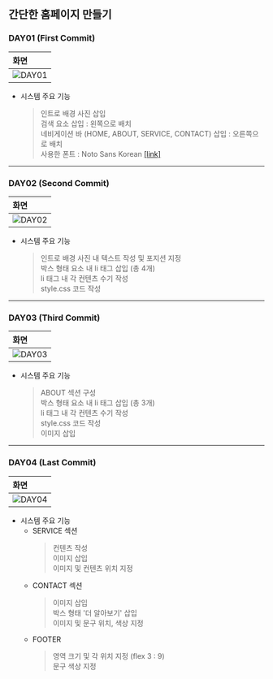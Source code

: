 ## 간단한 홈페이지 만들기

### DAY01 (First Commit)

| 화면 | 
|:--------|
| ![DAY01](https://user-images.githubusercontent.com/54324782/152634421-0ec8dceb-fb02-4677-8fb5-5adf2c826ba4.png)

  - 시스템 주요 기능
    > 인트로 배경 사진 삽입  
    > 검색 요소 삽입 : 왼쪽으로 배치  
    > 네비게이션 바 (HOME, ABOUT, SERVICE, CONTACT) 삽입 : 오른쪽으로 배치  
    > 사용한 폰트 : Noto Sans Korean [[link]](https://fonts.google.com/noto/specimen/Noto+Sans+KR?query=noto+sans)

--------------------

### DAY02 (Second Commit)

| 화면 | 
|:--------|
| ![DAY02](https://user-images.githubusercontent.com/54324782/153189301-05f2eaab-5ad1-4a87-b304-62c03c62182b.png)

  - 시스템 주요 기능
    > 인트로 배경 사진 내 텍스트 작성 및 포지션 지정    
    > 박스 형태 요소 내 li 태그 삽입 (총 4개)   
    > li 태그 내 각 컨텐츠 수기 작성  
    > style.css 코드 작성

--------------------

### DAY03 (Third Commit)

| 화면 | 
|:--------|
| ![DAY03](https://user-images.githubusercontent.com/54324782/153698325-aa8d629b-730e-4753-8524-313aed87e2fe.png)

  - 시스템 주요 기능
    > ABOUT 섹션 구성   
    > 박스 형태 요소 내 li 태그 삽입 (총 3개)   
    > li 태그 내 각 컨텐츠 수기 작성  
    > style.css 코드 작성  
    > 이미지 삽입

--------------------

### DAY04 (Last Commit)

| 화면 | 
|:--------|
| ![DAY04](https://user-images.githubusercontent.com/54324782/153996951-73b01e21-0669-4e2c-97a5-750cfc70f66a.png)

  - 시스템 주요 기능
    - SERVICE 섹션
      > 컨텐츠 작성  
      > 이미지 삽입  
      > 이미지 및 컨텐츠 위치 지정  
    - CONTACT 섹션
      > 이미지 삽입  
      > 박스 형태 '더 알아보기' 삽입  
      > 이미지 및 문구 위치, 색상 지정  
    - FOOTER  
      > 영역 크기 및 각 위치 지정 (flex 3 : 9)  
      > 문구 색상 지정  
